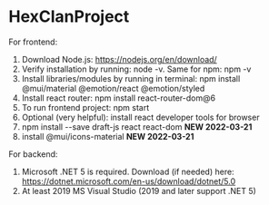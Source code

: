 # HexClanProject

For frontend:
1. Download Node.js: https://nodejs.org/en/download/
2. Verify installation by running: node -v. Same for npm: npm -v
3. Install libraries/modules by running in terminal:  npm install @mui/material @emotion/react @emotion/styled
4. Install react router: npm install react-router-dom@6
4. To run frontend project: npm start
5. Optional (very helpful): install react developer tools for browser
6. npm install --save draft-js react react-dom  **NEW 2022-03-21**
7. install @mui/icons-material                  **NEW 2022-03-21**

For backend:
1. Microsoft .NET 5 is required. Download (if needed) here: https://dotnet.microsoft.com/en-us/download/dotnet/5.0
2. At least 2019 MS Visual Studio (2019 and later support .NET 5)
